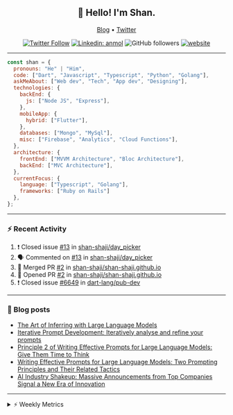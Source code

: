 <h2 align="center">👋 Hello! I'm Shan.</h2>
<p align="center">
  <a href="https://medium.com/feed/@shan-shaji">Blog</a> •
  <a href="https://twitter.com/intent/follow?screen_name=shan__shaji">Twitter</a>
</p>

<p align="center"><a href="https://twitter.com/intent/follow?screen_name=shan__shaji"><img src="https://img.shields.io/twitter/follow/shan__shaji?style=flat" alt="Twitter Follow"></a>
<a href="https://www.linkedin.com/in/shan-shaji/"><img src="https://img.shields.io/badge/shan-shaji?style=flat-square&amp;logo=Linkedin&amp;logoColor=white&amp;link=https://www.linkedin.com/in/shan-shaji/" alt="Linkedin: anmol"></a>
<img src="https://img.shields.io/github/followers/shan-shaji?label=Follow&amp;style=social" alt="GitHub followers">
<a href="http://shan-shaji.github.io/"><img src="https://img.shields.io/badge/Website-46a2f1.svg?&amp;style=flat-square&amp;logo=Google-Chrome&amp;logoColor=white&amp;link=http://shan-shaji.github.io/" alt="website"></a></p>

<hr>

```javascript
const shan = {
  pronouns: "He" | "Him",
  code: ["Dart", "Javascript", "Typescript", "Python", "Golang"],
  askMeAbout: ["Web dev", "Tech", "App dev", "Designing"],
  technologies: {
    backEnd: {
      js: ["Node JS", "Express"],
    },
    mobileApp: {
      hybrid: ["Flutter"],
    },
    databases: ["Mongo", "MySql"],
    misc: ["Firebase", "Analytics", "Cloud Functions"],
  },
  architecture: {
    frontEnd: ["MVVM Architecture", "Bloc Architecture"],
    backEnd: ["MVC Architecture"],
  },
  currentFocus: {
    language: ["Typescript", "Golang"],
    frameworks: ["Ruby on Rails"]
  },
};
```

---

### ⚡ Recent Activity

<!--START_SECTION:activity-->
1. ❗️ Closed issue [#13](https://github.com/shan-shaji/day_picker/issues/13) in [shan-shaji/day_picker](https://github.com/shan-shaji/day_picker)
2. 🗣 Commented on [#13](https://github.com/shan-shaji/day_picker/issues/13) in [shan-shaji/day_picker](https://github.com/shan-shaji/day_picker)
3. 🎉 Merged PR [#2](https://github.com/shan-shaji/shan-shaji.github.io/pull/2) in [shan-shaji/shan-shaji.github.io](https://github.com/shan-shaji/shan-shaji.github.io)
4. 💪 Opened PR [#2](https://github.com/shan-shaji/shan-shaji.github.io/pull/2) in [shan-shaji/shan-shaji.github.io](https://github.com/shan-shaji/shan-shaji.github.io)
5. ❗️ Closed issue [#6649](https://github.com/dart-lang/pub-dev/issues/6649) in [dart-lang/pub-dev](https://github.com/dart-lang/pub-dev)
<!--END_SECTION:activity-->

---

### 📕 Blog posts

<!-- BLOG-POST-LIST:START -->
- [The Art of Inferring with Large Language Models](https://dev.to/arkroot/the-art-of-inferring-with-large-language-models-243m)
- [Iterative Prompt Development: Iteratively analyse and refine your prompts](https://dev.to/arkroot/iterative-prompt-development-iteratively-analyse-and-refine-your-prompts-3ibl)
- [Principle 2 of Writing Effective Prompts for Large Language Models: Give Them Time to Think](https://dev.to/arkroot/principle-2-of-writing-effective-prompts-for-large-language-models-give-them-time-to-think-25j3)
- [Writing Effective Prompts for Large Language Models: Two Prompting Principles and Their Related Tactics](https://dev.to/arkroot/writing-effective-prompts-for-large-language-models-two-prompting-principles-and-their-related-tactics-151a)
- [AI Industry Shakeup: Massive Announcements from Top Companies Signal a New Era of Innovation](https://dev.to/shanshaji/ai-industry-shakeup-massive-announcements-from-top-companies-signal-a-new-era-of-innovation-pj7)
<!-- BLOG-POST-LIST:END -->

<hr>
<details>
    <summary>⚡ Weekly Metrics</summary>
    <p>
    
<!--START_SECTION:waka-->
![Code Time](http://img.shields.io/badge/Code%20Time-2%2C125%20hrs%206%20mins-blue)

![Profile Views](http://img.shields.io/badge/Profile%20Views-7-blue)

**🐱 My GitHub Data** 

> 📦 ? Used in GitHub's Storage 
 > 
> 🏆 345 Contributions in the Year 2023
 > 
> 💼 Opted to Hire
 > 
> 📜 137 Public Repositories 
 > 
> 🔑 0 Private Repositories 
 > 
**I'm a Night 🦉** 

```text
🌞 Morning                4415 commits        ███░░░░░░░░░░░░░░░░░░░░░░   11.45 % 
🌆 Daytime                10406 commits       ███████░░░░░░░░░░░░░░░░░░   26.98 % 
🌃 Evening                17715 commits       ███████████░░░░░░░░░░░░░░   45.93 % 
🌙 Night                  6036 commits        ████░░░░░░░░░░░░░░░░░░░░░   15.65 % 
```
📅 **I'm Most Productive on Thursday** 

```text
Monday                   5457 commits        ████░░░░░░░░░░░░░░░░░░░░░   14.15 % 
Tuesday                  6163 commits        ████░░░░░░░░░░░░░░░░░░░░░   15.98 % 
Wednesday                4822 commits        ███░░░░░░░░░░░░░░░░░░░░░░   12.50 % 
Thursday                 8166 commits        █████░░░░░░░░░░░░░░░░░░░░   21.17 % 
Friday                   6669 commits        ████░░░░░░░░░░░░░░░░░░░░░   17.29 % 
Saturday                 3565 commits        ██░░░░░░░░░░░░░░░░░░░░░░░   09.24 % 
Sunday                   3730 commits        ██░░░░░░░░░░░░░░░░░░░░░░░   09.67 % 
```


📊 **This Week I Spent My Time On** 

```text
🕑︎ Time Zone: Asia/Kolkata

💬 Programming Languages: 
Dart                     5 hrs 6 mins        ███████░░░░░░░░░░░░░░░░░░   27.99 % 
TypeScript               3 hrs 53 mins       █████░░░░░░░░░░░░░░░░░░░░   21.38 % 
ERB                      3 hrs 28 mins       █████░░░░░░░░░░░░░░░░░░░░   19.08 % 
Ruby                     2 hrs 30 mins       ███░░░░░░░░░░░░░░░░░░░░░░   13.78 % 
YAML                     1 hr 8 mins         ██░░░░░░░░░░░░░░░░░░░░░░░   06.22 % 

🔥 Editors: 
VS Code                  12 hrs 18 mins      █████████████████░░░░░░░░   67.44 % 
Android Studio           5 hrs 56 mins       ████████░░░░░░░░░░░░░░░░░   32.56 % 

🐱‍💻 Projects: 
turbo                    6 hrs 41 mins       █████████░░░░░░░░░░░░░░░░   36.67 % 
turbo-flutter            3 hrs 38 mins       █████░░░░░░░░░░░░░░░░░░░░   19.96 % 
homeday-functions        3 hrs 11 mins       ████░░░░░░░░░░░░░░░░░░░░░   17.47 % 
turbo-flutter 3          2 hrs 12 mins       ███░░░░░░░░░░░░░░░░░░░░░░   12.10 % 
shan-shaji.github.io     1 hr 35 mins        ██░░░░░░░░░░░░░░░░░░░░░░░   08.76 % 

💻 Operating System: 
Mac                      18 hrs 14 mins      █████████████████████████   100.00 % 
```

**I Mostly Code in Dart** 

```text
Dart                     53 repos            ███████████░░░░░░░░░░░░░░   45.69 % 
Python                   5 repos             █░░░░░░░░░░░░░░░░░░░░░░░░   04.31 % 
Ruby                     3 repos             █░░░░░░░░░░░░░░░░░░░░░░░░   02.59 % 
Go                       3 repos             █░░░░░░░░░░░░░░░░░░░░░░░░   02.59 % 
Shell                    1 repo              ░░░░░░░░░░░░░░░░░░░░░░░░░   00.86 % 
```




 Last Updated on 28/05/2023 18:48:20 UTC
<!--END_SECTION:waka-->

</p>
 </details>
